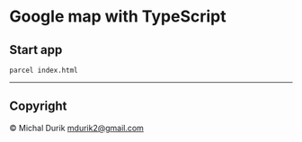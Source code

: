 # Google map with TypeScript

## Start app

```
parcel index.html
```

---

## Copyright

&copy; Michal Durik
[mdurik2@gmail.com](mailto:mdurik2@gmail.com)
